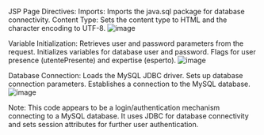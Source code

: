 JSP Page Directives:
Imports: Imports the java.sql package for database connectivity.
Content Type: Sets the content type to HTML and the character encoding to UTF-8.
![image](https://github.com/efteilucian/Robot-WEB/assets/102920747/5e516a42-1592-4867-897c-7bce011b839d)


Variable Initialization:
Retrieves user and password parameters from the request.
Initializes variables for database user and password.
Flags for user presence (utentePresente) and expertise (esperto).
![image](https://github.com/efteilucian/Robot-WEB/assets/102920747/a2cbfc2c-7d1b-4cce-8329-92fac067c18c)


Database Connection:
Loads the MySQL JDBC driver.
Sets up database connection parameters.
Establishes a connection to the MySQL database.
![image](https://github.com/efteilucian/Robot-WEB/assets/102920747/8279af3a-d003-4e15-92a8-7a19c69ee706)


Note:
This code appears to be a login/authentication mechanism connecting to a MySQL database.
It uses JDBC for database connectivity and sets session attributes for further user authentication.

